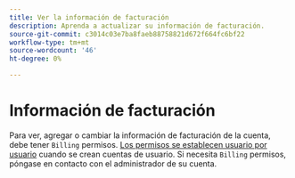 ```yaml
---
title: Ver la información de facturación
description: Aprenda a actualizar su información de facturación.
source-git-commit: c3014c03e7ba8faeb88758821d672f664fc6bf22
workflow-type: tm+mt
source-wordcount: '46'
ht-degree: 0%

---
```


# Información de facturación

Para ver, agregar o cambiar la información de facturación de la cuenta, debe tener `Billing` permisos. [Los permisos se establecen usuario por usuario](../../administrator/user-management/user-management.md) cuando se crean cuentas de usuario. Si necesita `Billing` permisos, póngase en contacto con el administrador de su cuenta.
